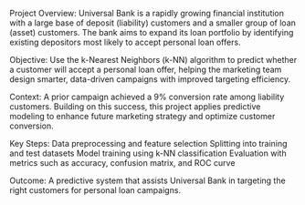 Project Overview:
Universal Bank is a rapidly growing financial institution with a large base of deposit (liability) customers and a smaller group of loan (asset) customers. 
The bank aims to expand its loan portfolio by identifying existing depositors most likely to accept personal loan offers.

Objective:
Use the k-Nearest Neighbors (k-NN) algorithm to predict whether a customer will accept a personal loan offer, helping the marketing team design smarter, data-driven campaigns with improved targeting efficiency.

Context:
A prior campaign achieved a 9% conversion rate among liability customers. Building on this success, this project applies predictive modeling to enhance future marketing strategy and optimize customer conversion.

Key Steps:
Data preprocessing and feature selection
Splitting into training and test datasets
Model training using k-NN classification
Evaluation with metrics such as accuracy, confusion matrix, and ROC curve

Outcome:
A predictive system that assists Universal Bank in targeting the right customers for personal loan campaigns.
